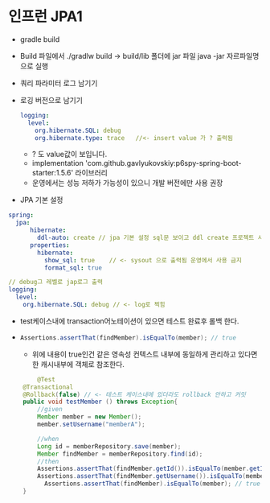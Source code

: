 # 인프런 JPA1

* gradle build

* Build 파일에서 ./gradlw build -> build/lib 폴더에 jar 파일 java -jar 자르파일명으로 실행

* 쿼리 파라미터 로그 남기기

* 로깅 버전으로 남기기

  ```yaml
  logging:
    level:
      org.hibernate.SQL: debug
      org.hibernate.type: trace   //<- insert value 가 ? 출력됨
  ```

  * ? 도 value값이 보입니다.
  * implementation 'com.github.gavlyukovskiy:p6spy-spring-boot-starter:1.5.6' 라이브러리
  * 운영에서는 성능 저하가 가능성이 있으니 개발 버전에만 사용 권장

* JPA 기본 설정

~~~yaml
spring:
  jpa:
      hibernate:
        ddl-auto: create // jpa 기본 설정 sql문 보이고 ddl create 프로젝트 시작시 마다 테이블이 새로 생성됨
      properties:
        hibernate:
          show_sql: true	// <- sysout 으로 출력됨 운영에서 사용 금지
          format_sql: true

// debug그 레벨로 jap로그 출력
logging:
  level:
    org.hibernate.SQL: debug // <- log로 찍힘
~~~



* test케이스내에 transaction어노테이션이 있으면 테스트 완료후 롤백 한다.

* ```java
  Assertions.assertThat(findMember).isEqualTo(member); // true
  ```

  * 위에 내용이 true인건 같은 영속성 컨텍스트 내부에 동일하게 관리하고 있다면 한 캐시내부에 객체로 참조한다.

~~~java
		@Test
    @Transactional
    @Rollback(false) // <- 테스트 케이스내에 있더라도 rollback 안하고 커밋
    public void testMember () throws Exception{
        //given
        Member member = new Member();
        member.setUsername("memberA");

        //when
        Long id = memberRepository.save(member);
        Member findMember = memberRepository.find(id);
        //then
        Assertions.assertThat(findMember.getId()).isEqualTo(member.getId());
        Assertions.assertThat(findMember.getUsername()).isEqualTo(member.getUsername());
	      Assertions.assertThat(findMember).isEqualTo(member); // true
    }
~~~

